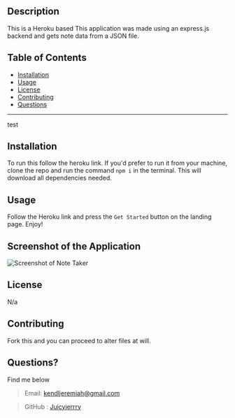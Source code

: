  ## Description

This is a Heroku based This application was made using an express.js backend and gets note data from a JSON file.

  ## Table of Contents

  * [Installation](#installation)
  * [Usage](#usage)
  * [License](#license)
  * [Contributing](#contributing)
  * [Questions](#questions)

  ***
 test
  ## Installation

  To run this follow the heroku link. If you'd prefer to run it from your machine, clone the repo and run the command `npm i` in the terminal. This will download all dependencies needed.

  ## Usage

  Follow the Heroku link and press the `Get Started` button on the landing page. Enjoy!

  ## Screenshot of the Application

  ![Screenshot of Note Taker]()
  
  ## License
  
  N/a

  ## Contributing

  Fork this and you can proceed to alter files at will.

  ## Questions?

  Find me below 

  >Email: kendljeremiah@gmail.com 

  >GitHub : [Juicyjerrry](https://github.com/Juicyjerrry)

